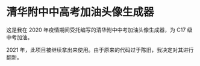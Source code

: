 # 清华附中中高考加油头像生成器

这是我在 2020 年疫情期间受托编写的清华附中中考加油头像生成器，为 C17 级中考加油。

2021 年，此项目被继续拿出来使用。由于原来的代码过于陈旧，我决定对其进行翻新。

